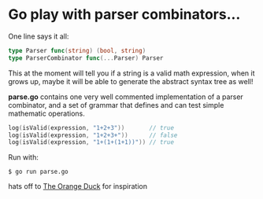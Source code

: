 # Go play with parser combinators...

One line says it all:

```go
type Parser func(string) (bool, string)
type ParserCombinator func(...Parser) Parser
```

This at the moment will tell you if a string is a valid math expression,
when it grows up, maybe it will be able to generate the abstract syntax
tree as well!

**parse.go** contains one very well commented implementation of a parser
combinator, and a set of grammar that defines and can test simple 
mathematic operations.

```go
log(isValid(expression, "1+2+3"))       // true
log(isValid(expression, "1+2+3+"))      // false
log(isValid(expression, "1+(1+(1+1))")) // true
```

Run with:

```
$ go run parse.go
```

hats off to [The Orange Duck](http://theorangeduck.com/page/you-could-have-invented-parser-combinators) for inspiration